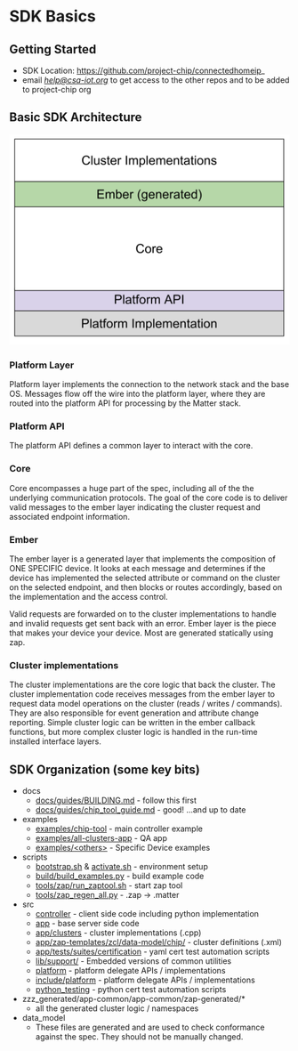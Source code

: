 # SDK Basics

## Getting Started

-   SDK Location:
    [https://github\.com/project\-chip/connectedhomeip](https://github.com/project-chip/connectedhomeip)\_
-   email _[help@csa\-iot\.org](mailto:help@csa-iot.org)_ to get access to the
    other repos and to be added to project\-chip org

## Basic SDK Architecture

![](img/SDK_layers.png)

### Platform Layer

Platform layer implements the connection to the network stack and the base OS.
Messages flow off the wire into the platform layer, where they are routed into
the platform API for processing by the Matter stack.

### Platform API

The platform API defines a common layer to interact with the core.

### Core

Core encompasses a huge part of the spec, including all of the the underlying
communication protocols. The goal of the core code is to deliver valid messages
to the ember layer indicating the cluster request and associated endpoint
information.

### Ember

The ember layer is a generated layer that implements the composition of ONE
SPECIFIC device. It looks at each message and determines if the device has
implemented the selected attribute or command on the cluster on the selected
endpoint, and then blocks or routes accordingly, based on the implementation and
the access control.

Valid requests are forwarded on to the cluster implementations to handle and
invalid requests get sent back with an error. Ember layer is the piece that
makes your device your device. Most are generated statically using zap.

### Cluster implementations

The cluster implementations are the core logic that back the cluster. The
cluster implementation code receives messages from the ember layer to request
data model operations on the cluster (reads / writes / commands). They are also
responsible for event generation and attribute change reporting. Simple cluster
logic can be written in the ember callback functions, but more complex cluster
logic is handled in the run-time installed interface layers.

## SDK Organization (some key bits)

-   docs
    -   [docs/guides/BUILDING\.md](https://github.com/project-chip/connectedhomeip/blob/master/docs/guides/BUILDING.md) -
        follow this first
    -   [docs/guides/chip_tool_guide.md](https://github.com/project-chip/connectedhomeip/blob/master/docs/guides/chip_tool_guide.md) -
        good! …and up to date
-   examples
    -   [examples/chip-tool](https://github.com/project-chip/connectedhomeip/blob/master/examples/chip-tool) -
        main controller example
    -   [examples/all-clusters-app](https://github.com/project-chip/connectedhomeip/blob/master/examples/all-cluster-app) -
        QA app
    -   [examples/\<others\>](https://github.com/project-chip/connectedhomeip/blob/master/examples) -
        Specific Device examples
-   scripts
    -   [bootstrap.sh](https://github.com/project-chip/connectedhomeip/blob/master/scripts/bootstrap.sh)
        &
        [activate.sh](https://github.com/project-chip/connectedhomeip/blob/master/scripts/activate.sh) -
        environment setup
    -   [build/build_examples.py](https://github.com/project-chip/connectedhomeip/blob/master/scripts/build/build_examples.py) -
        build example code
    -   [tools/zap/run_zaptool.sh](https://github.com/project-chip/connectedhomeip/blob/master/scripts/tools/zap/run_zaptool.sh) -
        start zap tool
    -   [tools/zap_regen_all.py](https://github.com/project-chip/connectedhomeip/blob/master/scripts/tools/zap_regen_all.py) -
        .zap -> .matter
-   src
    -   [controller](https://github.com/project-chip/connectedhomeip/blob/master/src/controller/) -
        client side code including python implementation
    -   [app](https://github.com/project-chip/connectedhomeip/blob/master/src/app) -
        base server side code
    -   [app/clusters](https://github.com/project-chip/connectedhomeip/blob/master/src/app/clusters) -
        cluster implementations (.cpp)
    -   [app/zap-templates/zcl/data-model/chip/](https://github.com/project-chip/connectedhomeip/blob/master/src/app/zap-templates/zcl/data-model/chip/) -
        cluster definitions (.xml)
    -   [app/tests/suites/certification](https://github.com/project-chip/connectedhomeip/blob/master/src/app/tests/suites/certification) -
        yaml cert test automation scripts
    -   [lib/support/](https://github.com/project-chip/connectedhomeip/blob/master/src/lib/support/) -
        Embedded versions of common utilities
    -   [platform](https://github.com/project-chip/connectedhomeip/blob/master/src/platform) -
        platform delegate APIs / implementations
    -   [include/platform](https://github.com/project-chip/connectedhomeip/blob/master/src/include/platform) -
        platform delegate APIs / implementations
    -   [python_testing](https://github.com/project-chip/connectedhomeip/blob/master/src/python_testing) -
        python cert test automation scripts
-   zzz_generated/app-common/app-common/zap-generated/\*
    -   all the generated cluster logic / namespaces
-   data_model
    -   These files are generated and are used to check conformance against the
        spec. They should not be manually changed.
